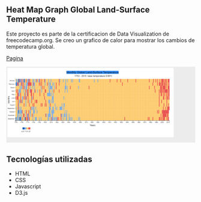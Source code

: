 ## Heat Map Graph Global Land-Surface Temperature

Este proyecto es parte de la certificacion de Data  Visualization de freecodecamp.org. Se creo un grafico de calor para mostrar los cambios de temperatura global.

[Pagina](https://giselledonari.github.io/Heat-Map-Data-Visualization/)

![Página](https://github.com/giselledonari/Heat-Map-Data-Visualization/blob/main/Captura.PNG)

## Tecnologías utilizadas

- HTML
- CSS
- Javascript
- D3.js


